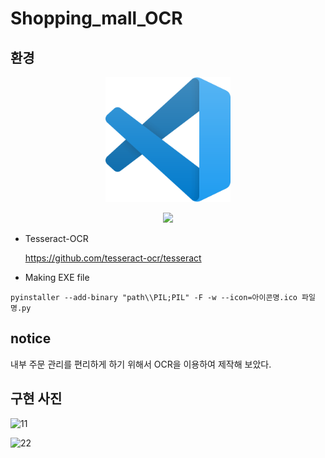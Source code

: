 # Shopping_mall_OCR

## 환경
<p align="center">
  <a href="https://code.visualstudio.com/" target="_blank">
    <img src="img/Visual_Studio_Code.png" width="200" height="200"/>
  </a>
</p>
<p align="center">
  <a href="https://code.visualstudio.com/download" target="_blank">
    <img src="https://img.shields.io/badge/Visual Studio Code Download-3178C6?style=flat-for-the-badge&logo=visualstudio&logoColor=white"/>
  </a>
</p>

- Tesseract-OCR
  
  https://github.com/tesseract-ocr/tesseract

- Making EXE file
```
pyinstaller --add-binary "path\\PIL;PIL" -F -w --icon=아이콘명.ico 파일명.py
```

## notice

내부 주문 관리를 편리하게 하기 위해서 OCR을 이용하여 제작해 보았다.

## 구현 사진

<p align="center">

  ![11](https://github.com/AF797/Shopping_mall_OCR/assets/86837707/47af9671-bd6c-415e-8a75-3eb3411f96d7)
    
  ![22](https://github.com/AF797/Shopping_mall_OCR/assets/86837707/302d7cd8-adb7-4394-b449-0b4d1fe0b76c)
</p>






